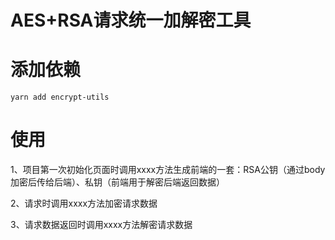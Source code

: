 # AES+RSA请求统一加解密工具



# 添加依赖
```
yarn add encrypt-utils
```
# 使用

1、项目第一次初始化页面时调用xxxx方法生成前端的一套：RSA公钥（通过body加密后传给后端）、私钥（前端用于解密后端返回数据）

2、请求时调用xxxx方法加密请求数据

3、请求数据返回时调用xxxx方法解密请求数据


